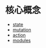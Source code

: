 # 核心概念

  - [state](state.md)
  - [mutation](mutations.md)
  - [action](actions.md)
  - [modules](modules.md)
